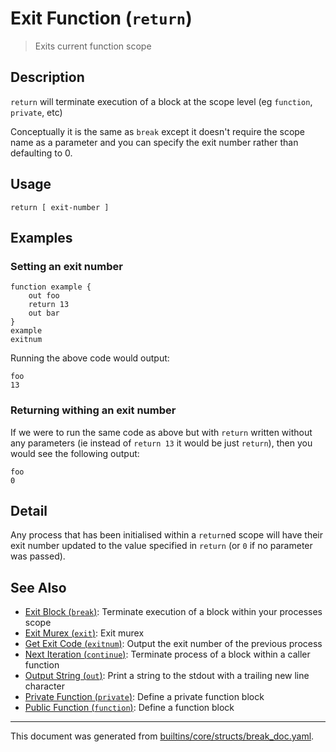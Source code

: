 # Exit Function (`return`)

> Exits current function scope

## Description

`return` will terminate execution of a block at the scope level (eg `function`,
`private`, etc)

Conceptually it is the same as `break` except it doesn't require the scope name
as a parameter and you can specify the exit number rather than defaulting to 0.

## Usage

```
return [ exit-number ]
```

## Examples

### Setting an exit number

```
function example {
    out foo
    return 13
    out bar
}
example
exitnum
```

Running the above code would output:

```
foo
13
```

### Returning withing an exit number

If we were to run the same code as above but with `return` written without any
parameters (ie instead of `return 13` it would be just `return`), then you
would see the following output:

```
foo
0
```

## Detail

Any process that has been initialised within a `return`ed scope will have their
exit number updated to the value specified in `return` (or `0` if no parameter
was passed).

## See Also

* [Exit Block (`break`)](../commands/break.md):
  Terminate execution of a block within your processes scope
* [Exit Murex (`exit`)](../commands/exit.md):
  Exit murex
* [Get Exit Code (`exitnum`)](../commands/exitnum.md):
  Output the exit number of the previous process
* [Next Iteration (`continue`)](../commands/continue.md):
  Terminate process of a block within a caller function
* [Output String (`out`)](../commands/out.md):
  Print a string to the stdout with a trailing new line character
* [Private Function (`private`)](../commands/private.md):
  Define a private function block
* [Public Function (`function`)](../commands/function.md):
  Define a function block

<hr/>

This document was generated from [builtins/core/structs/break_doc.yaml](https://github.com/lmorg/murex/blob/master/builtins/core/structs/break_doc.yaml).